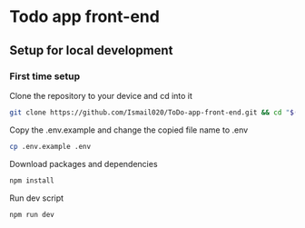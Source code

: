 # Todo app front-end

## Setup for local development

### First time setup

Clone the repository to your device and cd into it
``` bash 
git clone https://github.com/Ismail020/ToDo-app-front-end.git && cd "$(basename "$_" .git)"
```

Copy the .env.example and change the copied file name to .env
```bash
cp .env.example .env
```

Download packages and dependencies
```bash
npm install
```

Run dev script
```bash
npm run dev
```
